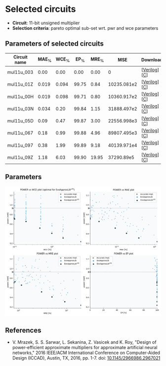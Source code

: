 
Selected circuits
===================
 - **Circuit**: 11-bit unsigned multiplier
 - **Selection criteria**: pareto optimal sub-set wrt. pwr and wce parameters

Parameters of selected circuits
----------------------------

| Circuit name | MAE<sub>%</sub> | WCE<sub>%</sub> | EP<sub>%</sub> | MRE<sub>%</sub> | MSE | Download |
| --- |  --- | --- | --- | --- | --- | --- | 
| mul11u_003 | 0.00 | 0.00 | 0.00 | 0.00 | 0 |  [[Verilog](mul11u_003.v)]  [[C](mul11u_003.c)] |
| mul11u_01Z | 0.019 | 0.094 | 99.75 | 0.84 | 10235.081e2 |  [[Verilog](mul11u_01Z.v)]  [[C](mul11u_01Z.c)] |
| mul11u_00H | 0.019 | 0.098 | 99.71 | 0.80 | 10360.917e2 |  [[Verilog](mul11u_00H.v)]  [[C](mul11u_00H.c)] |
| mul11u_03N | 0.034 | 0.20 | 99.84 | 1.15 | 31888.497e2 |  [[Verilog](mul11u_03N.v)]  [[C](mul11u_03N.c)] |
| mul11u_05D | 0.09 | 0.47 | 99.87 | 3.00 | 22556.998e3 |  [[Verilog](mul11u_05D.v)]  [[C](mul11u_05D.c)] |
| mul11u_067 | 0.18 | 0.99 | 99.88 | 4.96 | 89807.495e3 |  [[Verilog](mul11u_067.v)]  [[C](mul11u_067.c)] |
| mul11u_097 | 0.38 | 1.99 | 99.89 | 9.18 | 40139.971e4 |  [[Verilog](mul11u_097.v)]  [[C](mul11u_097.c)] |
| mul11u_09Z | 1.18 | 6.03 | 99.90 | 19.95 | 37290.89e5 |  [[Verilog](mul11u_09Z.v)]  [[C](mul11u_09Z.c)] |
    
Parameters
--------------
![Parameters figure](fig.png)

References
--------------
   - V. Mrazek, S. S. Sarwar, L. Sekanina, Z. Vasicek and K. Roy, "Design of power-efficient approximate multipliers for approximate artificial neural networks," 2016 IEEE/ACM International Conference on Computer-Aided Design (ICCAD), Austin, TX, 2016, pp. 1-7. doi: [10.1145/2966986.2967021](https://dx.doi.org/10.1145/2966986.2967021)

             